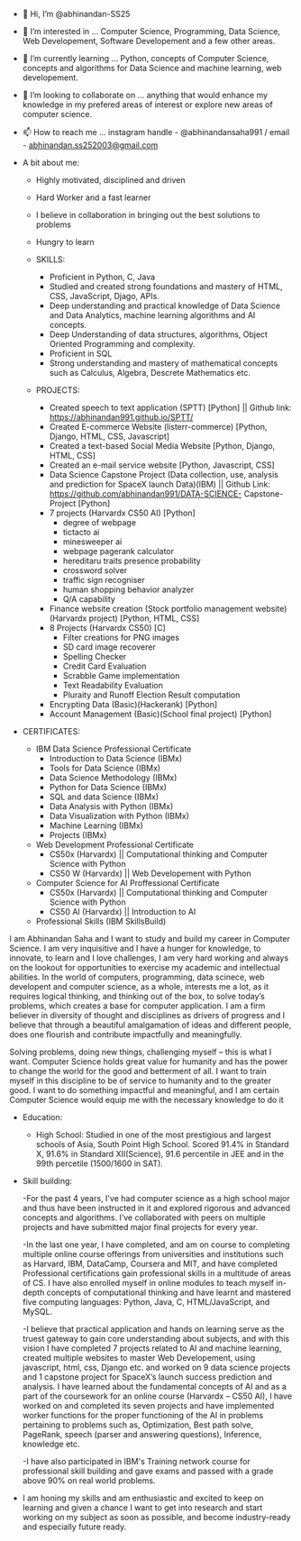 - 👋 Hi, I’m @abhinandan-SS25
- 👀 I’m interested in ... Computer Science, Programming, Data Science, Web Developement, Software Developement and a few other areas.
- 🌱 I’m currently learning ... Python, concepts of Computer Science, concepts and algorithms for Data Science and machine learning, web developement.
- 💞️ I’m looking to collaborate on ... anything that would enhance my knowledge in my prefered areas of interest or explore new areas of computer science.
- 📫 How to reach me ... instagram handle - @abhinandansaha991 / email - abhinandan.ss252003@gmail.com 
- A bit about me: 

  - Highly motivated, disciplined and driven
  - Hard Worker and a fast learner
  - I believe in collaboration in bringing out the best solutions to problems
  - Hungry to learn

  - SKILLS:
    - Proficient in Python, C, Java
    - Studied and created strong foundations and mastery of HTML, CSS, JavaScript, Djago, APIs.
    - Deep understanding and practical knowledge of Data Science and Data Analytics, machine learning algorithms and AI concepts.
    - Deep Understanding of data structures, algorithms, Object Oriented Programming and complexity.
    - Proficient in SQL
    - Strong understanding and mastery of mathematical concepts such as Calculus, Algebra, Descrete Mathematics etc.
  
  - PROJECTS:
    - Created speech to text application (SPTT) [Python] || Github link: https://abhinandan991.github.io/SPTT/
    - Created E-commerce Website (listerr-commerce) [Python, Django, HTML, CSS, Javascript]
    - Created a text-based Social Media Website [Python, Django, HTML, CSS]
    - Created an e-mail service website [Python, Javascript, CSS]
    - Data Science Capstone Project (Data collection, use, analysis and prediction for SpaceX launch Data)(IBM) || Github Link: https://github.com/abhinandan991/DATA-SCIENCE-         Capstone-Project [Python]
    - 7 projects (Harvardx CS50 AI) [Python]
      - degree of webpage
      - tictacto ai
      - minesweeper ai
      - webpage pagerank calculator 
      - hereditaru traits presence probability
      - crossword solver
      - traffic sign recogniser
      - human shopping behavior analyzer
      - Q/A capability
    - Finance website creation (Stock portfolio management website)(Harvardx project) [Python, HTML, CSS]
    - 8 Projects (Harvardx CS50) [C]
      - Filter creations for PNG images
      - SD card image recoverer 
      - Spelling Checker
      - Credit Card Evaluation
      - Scrabble Game implementation
      - Text Readability Evaluation
      - Pluraity and Runoff Election Result computation
    - Encrypting Data (Basic)(Hackerank) [Python]
    - Account Management (Basic)(School final project) [Python]
 
 - CERTIFICATES: 
    - IBM Data Science Professional Certificate
      - Introduction to Data Science (IBMx)
      - Tools for Data Science (IBMx)
      - Data Science Methodology (IBMx)
      - Python for Data Science (IBMx)
      - SQL and data Science (IBMx)
      - Data Analysis with Python (IBMx)
      - Data Visualization with Python (IBMx)
      - Machine Learning (IBMx)
      - Projects (IBMx)
    - Web Development Professional Certificate 
      - CS50x (Harvardx) || Computational thinking and Computer Science with Python
      - CS50 W (Harvardx) || Web Developement with Python 
    - Computer Science for AI Proffessional Certificate 
      - CS50x (Harvardx) || Computational thinking and Computer Science with Python
      - CS50 AI (Harvardx) || Introduction to AI
    - Professional Skills (IBM SkillsBuild)
    

  I am Abhinandan Saha and I want to study and build my career in Computer Science. I am very inquisitive and I have a hunger for knowledge, to innovate, to learn and I love challenges, I am very hard working and always on the lookout for opportunities to exercise my academic and intellectual abilities. In the world of computers, programming, data scinece, web developent and computer science, as a whole, interests me a lot, as it requires logical thinking, and thinking out of the box, to solve today’s problems, which creates a base for computer application. I am a firm believer in diversity of thought and disciplines as drivers of progress and I believe that through a  beautiful amalgamation of ideas and different people, does one flourish and contribute impactfully and meaningfully.
  
  Solving problems, doing new things, challenging myself – this is what I want. Computer Science holds great value for humanity and has the power to change the world for the good and betterment of all. I want to train myself in this discipline to be of service to humanity and to the greater good. I want to do something impactful and meaningful, and I am certain Computer Science would equip me with the necessary knowledge to do it

- Education:

  - High School: Studied in one of the most prestigious and largest schools of Asia, South Point High School. 
    Scored 91.4% in Standard X, 91.6% in Standard XII(Science), 91.6 percentile in JEE and in the 99th percetile (1500/1600 in SAT).
 
 - Skill building: 
 
   -For the past 4 years, I've had computer science as a high school major and thus have been instructed in it and explored rigorous and advanced concepts and algorithms. I’ve collaborated with peers on multiple projects and have submitted major final projects for every year.
   
   -In the last one year, I have completed, and am on course to completing multiple online course offerings from universities and institutions such as Harvard, IBM, DataCamp, Coursera and MIT, and have completed Professional certifications gain professional skills in a multitude of areas of CS. I have also enrolled myself in online modules to teach myself in-depth concepts of computational thinking and have learnt and mastered five computing languages: Python, Java, C, HTML/JavaScript, and MySQL.
   
   -I believe that practical application and hands on learning serve as the truest gateway to gain core understanding about subjects, and with this vision I have completed 7   projects related to AI and machine learning, created multiple websites to master Web Developement, using javascript, html, css, Django etc. and worked on 9 data science projects and 1 capstone project for SpaceX’s launch success prediction and analysis. I have learned  about the fundamental concepts of AI and as a part of the coursework for an online course (Harvardx – CS50 AI), I have worked on and completed its seven projects and have  implemented worker functions for the proper functioning of the AI in problems pertaining to problems such as, Optimization, Best path solve, PageRank, speech (parser and answering questions), Inference, knowledge etc. 
   
    -I have also participated in IBM's Training network course for professional skill building and gave exams and passed with a grade above 90% on real world problems.
  
- I am honing my skills and am enthusiastic and excited to keep on learning and given a chance I want to get into research and start working on my subject as soon as possible, and become industry-ready and especially future ready. 
